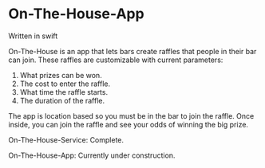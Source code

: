 # On-The-House-App
Written in swift

On-The-House is an app that lets bars create raffles that people in their bar can join. 
These raffles are customizable with current parameters: 
  1. What prizes can be won.
  2. The cost to enter the raffle.
  3. What time the raffle starts.
  4. The duration of the raffle.

The app is location based so you must be in the bar to join the raffle. Once inside, you can join the raffle and see your odds of winning the big prize.

On-The-House-Service: Complete.

On-The-House-App: Currently under construction.
